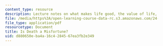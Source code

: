 ```yaml
---
content_type: resource
description: Lecture notes on what makes life good, the value of life, and immortality.
file: /media/https%3A/open-learning-course-data-rc.s3.amazonaws.com/24-02-moral-problems-and-the-good-life-fall-2008/d880650eba4a16c4284567ea3fb2e349_lec_05.pdf
file_type: application/pdf
resourcetype: Document
title: Is Death a Misfortune?
uid: d880650e-ba4a-16c4-2845-67ea3fb2e349
---
```

